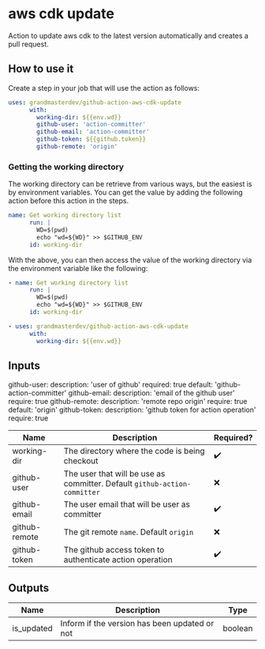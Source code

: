 # aws cdk update

Action to update aws cdk to the latest version automatically and creates a pull request.

## How to use it

Create a step in your job that will use the action as follows:

```yaml
uses: grandmasterdev/github-action-aws-cdk-update
      with:
        working-dir: ${{env.wd}}
        github-user: 'action-committer'
        github-email: 'action-committer'
        github-token: ${{github.token}}
        github-remote: 'origin'

```

### Getting the working directory

The working directory can be retrieve from various ways, but the easiest is by environment variables.
You can get the value by adding the following action before this action in the steps.

```yaml
name: Get working directory list
      run: |
        WD=$(pwd)
        echo "wd=${WD}" >> $GITHUB_ENV
      id: working-dir

```

With the above, you can then access the value of the working directory via the environment variable like the following:

```yaml
- name: Get working directory list
      run: |
        WD=$(pwd)
        echo "wd=${WD}" >> $GITHUB_ENV
      id: working-dir

- uses: grandmasterdev/github-action-aws-cdk-update
      with:
        working-dir: ${{env.wd}}
```

## Inputs

github-user:
description: 'user of github'
required: true
default: 'github-action-committer'
github-email:
description: 'email of the github user'
require: true
github-remote:
description: 'remote repo origin'
require: true
default: 'origin'
github-token:
description: 'github token for action operation'
require: true

| Name          | Description                                                               | Required?          |
| ------------- | ------------------------------------------------------------------------- | ------------------ |
| working-dir   | The directory where the code is being checkout                            | :heavy_check_mark: |
| github-user   | The user that will be use as committer. Default `github-action-committer` | :x:                |
| github-email  | The user email that will be user as committer                             | :heavy_check_mark: |
| github-remote | The git remote `name`. Default `origin`                                   | :x:                |
| github-token  | The github access token to authenticate action operation                  | :heavy_check_mark: |

## Outputs

| Name       | Description                                   | Type    |
| ---------- | --------------------------------------------- | ------- |
| is_updated | Inform if the version has been updated or not | boolean |
